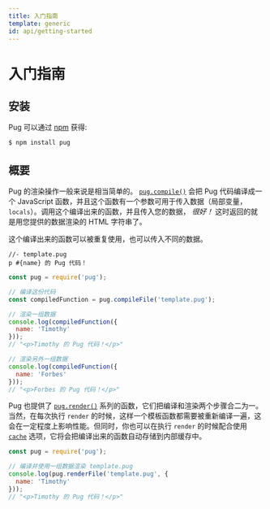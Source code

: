 ```yaml
---
title: 入门指南
template: generic
id: api/getting-started
---
```


# 入门指南

## 安装

Pug 可以通过 [npm] 获得:

```sh
$ npm install pug
```

[npm]: https://www.npmjs.com/

## 概要

Pug 的渲染操作一般来说是相当简单的。 <code>[pug.compile()]</code> 会把 Pug 代码编译成一个 JavaScript 函数，并且这个函数有一个参数可用于传入数据（局部变量，`locals`）。调用这个编译出来的函数，并且传入您的数据， *很好！* 这时返回的就是用您提供的数据渲染的 HTML 字符串了。

这个编译出来的函数可以被重复使用，也可以传入不同的数据。

```pug
//- template.pug
p #{name} 的 Pug 代码！
```

```js
const pug = require('pug');

// 编译这份代码
const compiledFunction = pug.compileFile('template.pug');

// 渲染一组数据
console.log(compiledFunction({
  name: 'Timothy'
}));
// "<p>Timothy 的 Pug 代码！</p>"

// 渲染另外一组数据
console.log(compiledFunction({
  name: 'Forbes'
}));
// "<p>Forbes 的 Pug 代码！</p>"
```

Pug 也提供了 <code>[pug.render()]</code> 系列的函数，它们把编译和渲染两个步骤合二为一。当然，在每次执行 `render` 的时候，这样一个模板函数都需要被重新编译一遍，这会在一定程度上影响性能。但同时，你也可以在执行 `render` 的时候配合使用 <code>[cache]</code> 选项，它将会把编译出来的函数自动存储到内部缓存中。

```js
const pug = require('pug');

// 编译并使用一组数据渲染 template.pug
console.log(pug.renderFile('template.pug', {
  name: 'Timothy'
}));
// "<p>Timothy 的 Pug 代码！</p>"
```

[pug.compile()]: reference.html#pugcompilesource-options
[pug.render()]: reference.html#pugrendersource-options-callback
[cache]: reference.html#options-cache
